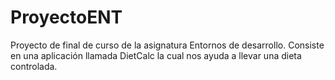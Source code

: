# ProyectoENT
Proyecto de final de curso de la asignatura Entornos de desarrollo.
Consiste en una aplicación llamada DietCalc la cual nos ayuda a llevar una dieta controlada.
